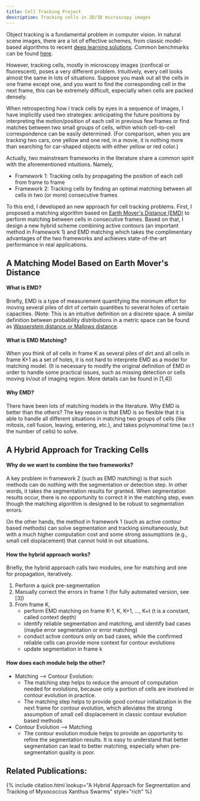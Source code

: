 ```yaml
---
title: Cell Tracking Project
description: Tracking cells in 2D/3D microscopy images
---
```


Object tracking is a fundamental problem in computer vision. In natural scene images, there are a lot of effective schemes, from classic model-based algorithms to recent [deep learning solutions](https://github.com/kjw0612/awesome-deep-vision#object-tracking). Common benchmarks can be found [here](https://motchallenge.net/). 

However, tracking cells, mostly in microscopy images (confocal or fluorescent), poses a very different problem. Intuitively, every cell looks almost the same in lots of situations. Suppose you mask out all the cells in one frame except one, and you want to find the corresponding cell in the next frame, this can be extremely difficult, especially when cells are packed densely. 

When retrospecting how I track cells by eyes in a sequence of images, I have implicitly used two strategies: anticipating the future positions by interpreting the motion/position of each cell in previous few frames or find matches between two small groups of cells, within which cell-to-cell correspondence can be easily determined. (For comparison, when you are tracking two cars, one yellow and one red, in a movie, it is nothing more than searching for car-shaped objects with either yellow or red color.)

Actually, two mainstream frameworks in the literature share a common spirit with the aforementioned intuitions. Namely,

* Framework 1: Tracking cells by propagating the position of each cell from frame to frame
* Framework 2: Tracking cells by finding an optimal matching between all cells in two (or more) consecutive frames

To this end, I developed an new approach for cell tracking problems. First, I proposed a matching algorithm based on [Earth Mover's Distance (EMD)](http://homepages.inf.ed.ac.uk/rbf/CVonline/LOCAL_COPIES/RUBNER/emd.htm) to perform matching between cells in consecutive frames. Based on that, I design a new hybrid scheme combining active contours (an important method in Framework 1) and EMD matching which takes the complimentary advantages of the two frameworks and achieves state-of-the-art performance in real applications. 



## A Matching Model Based on Earth Mover's Distance

#### What is EMD?

Briefly, EMD is a type of measurement quantifying the minimum effort for moving several piles of dirt of certain quantities to several holes of certain capacities. (Note: This is an intuitive definition on a discrete space. A similar definition between probability distributions in a metric space can be found as [Wasserstein distance or Mallows distance](https://en.wikipedia.org/wiki/Wasserstein_metric). 

#### What is EMD Matching?

When you think of all cells in frame K as several piles of dirt and all cells in frame K+1 as a set of holes, it is not hard to interprete EMD as a model for matching model. (It is necessary to modify the original definition of EMD in order to handle some practical issues, such as missing detection or cells moving in/out of imaging region. More details can be found in [1,4])

#### Why EMD?

There have been lots of matching models in the literature. Why EMD is better than the others? The key reason is that EMD is so flexible that it is able to handle all different situations in matching two groups of cells (like mitosis, cell fusion, leaving, entering, etc.), and takes polynominal time (w.r.t the number of cells) to solve. 



## A Hybrid Approach for Tracking Cells



#### Why do we want to combine the two frameworks?

A key problem in framework 2 (such as EMD matching) is that such methods can do nothing with the segmentation or detection step. In other words, it takes the segmentation results for granted. When segmentation results occur, there is no opportunity to correct it in the matching step, even though the matching algorithm is designed to be robust to segmentation errors. 

On the other hands, the method in framework 1 (such as active contour based methods) can solve segmentation and tracking simultaneously, but with a much higher computation cost and some strong assumptions (e.g., small cell displacement) that cannot hold in out situations. 

#### How the hybrid approach works?

Briefly, the hybrid approach calls two modules, one for matching and one for propagation, iteratively. 

1. Perform a quick pre-segmentation
2. Manually correct the errors in frame 1 (for fully automated version, see [3])
3. From frame K, 
   * perform EMD matching on frame K-1, K, K+1, ..., K+t (t is a constant, called context depth)
   * identify reliable segmentation and matching, and identify bad cases (maybe error segmentation or error matching)
   * conduct active contours only on bad cases, while the confirmed reliable cells can provide more context for contour evolutions
   * update segmentation in frame k

#### How does each module help the other?

* Matching --> Contour Evolution:  
  * The matching step helps to reduce the amount of computation needed for evolutions, because only a portion of cells are involved in contour evolution in practice.
  * The matching step helps to provide good contour initialization in the next frame for contour evolution, which alleviates the strong assumption of small cell displacement in classic contour evolution based methods
* Contour Evolution --> Matching
  * The contour evolution module helps to provide an opportunity to refine the segmentation results. It is easy to understand that better segmentation can lead to better matching, especially when pre-segmentation quality is poor.


## Related Publications:

{% include citation.html lookup="A Hybrid Approach for Segmentation and Tracking of Myxococcus Xanthus Swarms" style="rich" %}
